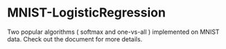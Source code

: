 # MNIST-LogisticRegression
Two popular algorithms ( softmax and one-vs-all ) implemented on MNIST data. Check out the document for more details.
